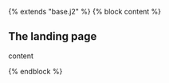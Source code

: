 {% extends "base.j2" %}
{% block content %}
    <h2>The landing page</h2>
    <p>
      content
    </p>
{% endblock %}
